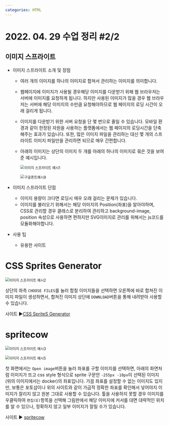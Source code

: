 ```yaml
---
categories: HTML
---
```




# 2022. 04. 29 수업 정리 #2/2

## 이미지 스프라이트



+ 이미지 스프라이트 소개 및 장점

  * 여러 개의 이미지를 하나의 이미지로 합쳐서 관리하는 이미지를 의미합니다.

  * 웹페이지에 이미지가 사용될 경우해당 이미지를 다운받기 위해 웹 브라우저는 서버에 이미지를 요청하게 됩니다. 
    하지만 사용된 이미지가 많을 경우 웹 브라우저는 서버에 해당 이미지의 수만큼 요청해야하므로 웹 페이지의 로딩 시간이 오래 걸리게 됩니다.

  * 이미지를 다운받기 위한 서버 요청을 단 몇 번으로 줄일 수 있습니다.
    모바일 환경과 같이 한정된 자원을 사용하는 플랫폼에서는 웹 페이지의 로딩시간을 단축해주는 효과가 있습니다.
    또한, 많은 이미지 파일을 관리하는 대신 몇 개의 스프라이트 이미지 파일만을 관리하면 되므로 매우 간편합니다.

  * 아래의 이미지는 상단의 이미지 두 개를 아래의 하나의 이미지로 
    묶은 것을 보여준 예시입니다.

    <img src="../../images/2022-04-29-class12(이미지 스프라이트)/이미지 스프라이트 예시1.png" alt="이미지 스프라이트 예시1" style="zoom:80%;" />

    <img src="../../images/2022-04-29-class12(이미지 스프라이트)/구글폰트예시8.png" alt="구글폰트예시8" style="zoom:80%;" /><br>

+ 이미지 스프라이트 단점
  * 이미지 용량이 크다면 로딩시 매우 오래 걸리는 문제가 있습니다.
  * 이미지를 불러오기 위해서는 해당 이미지의 Position(좌표)을 알아야하며, CSS로 관리할 경우 클래스로 분리하여 관리하고 background-image, position 속성으로 사용하면 편하지만 SVG이미지로 관리를 위해서는 js코드를 모듈화해야합니다.<br>

+ 사용 팁
  * 유용한 사이트 

# CSS Sprites Generator

​			<img src="../../images/2022-04-29-class12(이미지 스프라이트)/이미지 스프라이트 예시2.png" alt="이미지 스프라이트 예시2" style="zoom:80%;" />

상단의 좌측 `CHOOSE FILES`를 눌러 합칠 이미지들을 선택하면 오른쪽에 바로 합쳐진 이미지 파일이 생성하면서, 합쳐진 이미지 상단에 `DOWNLOAD`버튼을 통해 내려받아 사용할 수 있습니다.<br>

사이트 ▶<a href=https://www.toptal.com/developers/css/sprite-generator/>CSS SpriteS Generator</a>

# spritecow

<img src="../../images/2022-04-29-class12(이미지 스프라이트)/이미지 스프라이트 예시3.png" alt="이미지 스프라이트 예시3" style="zoom:80%;" />

<img src="../../images/2022-04-29-class12(이미지 스프라이트)/이미지 스프라이트 예시5.png" alt="이미지 스프라이트 예시5" style="zoom:80%;" /><br>

첫 화면에서는 `Open image`버튼을 눌러 좌표를 구할 이미지를 선택하면, 아래의 화면처럼 이미지가 뜨고 css style 형식으로 sprite 구문안 `-255px -10px`이 선택된 이미지(위의 이미지에서는 docker)의 좌표입니다. 
가끔 좌표를 설정할 수 없는 이미지도 있지만, 보통은 포토샵이나 위의 사이트와 같이 가급적 정확한 좌표를 확인해서 넣어야지 이미지가 잘리지 않고 원본 그대로 사용할 수 있습니다.
툴을 사용하지 못할 경우 이미지를 우클릭하여 `편집(E)`항목을 선택해 그림판에서 해당 이미지에 커서를 대면 대략적인 위치를 알 수 있으나, 정확하지 않고 일부 이미지가 잘릴 수가 있습니다. 

사이트 ▶ <a href=http://www.spritecow.com/>spritecow</a>





